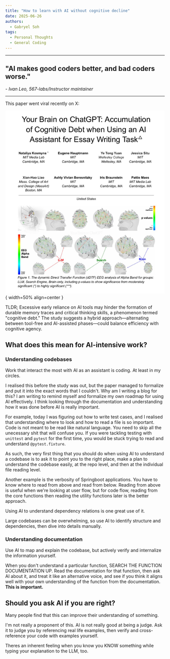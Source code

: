 ```yaml
---
title: "How to learn with AI without cognitive decline"
date: 2025-06-26
authors:
  - Gabryel Soh
tags:
  - Personal Thoughts
  - General Coding
---
```


---

## "AI makes good coders better, and bad coders worse." 

*- Ivan Leo, 567-labs/Instructor maintainer*

---

This paper went viral recently on X:

![Your Brain on ChatGPT](../assets/MIT_cognitive_debt.jpeg){ width=50% align=center }

TLDR; Excessive early reliance on AI tools may hinder the formation of durable memory traces and critical thinking skills, a phenomenon termed "cognitive debt." The study suggests a hybrid approach—alternating between tool-free and AI-assisted phases—could balance efficiency with cognitive agency.

## What does this mean for AI-intensive work?

### Understanding codebases

Work that interact the most with AI as an assistant is coding. At least in my circles.

I realised this before the study was out, but the paper managed to formalize and put it into the exact words that I couldn't. Why am I writing a blog for this? I am writing to remind myself and formalize my own roadmap for using AI effectively. I think looking through the documentation and understanding how it was done before AI is really important.

For example, today I was figuring out how to write test cases, and I realised that understanding where to look and how to read a file is so important. Code is not meant to be read like natural language. You need to skip all the unecessary shit that will confuse you. If you were tackling testing with `unittest` and `pytest` for the first time, you would be stuck trying to read and understand `@pytest.fixture`.

As such, the very first thing that you should do when using AI to understand a codebase is to ask it to point you to the right place, make a plan to understand the codebase easily, at the repo level, and then at the individual file reading level. 

Another example is the verbosity of Springboot applications. You have to know where to read from above and read from below. Reading from above is useful when we're looking at user flow, but for code flow, reading from the core functions then reading the utility functions later is the better approach.

Using AI to understand dependency relations is one great use of it.

Large codebases can be overwhelming, so use AI to identify structure and dependencies, then dive into details manually.

### Understanding documentation

Use AI to map and explain the codebase, but actively verify and internalize the information yourself.

When you don't understand a particular function, SEARCH THE FUNCTION DOCUMENTATION UP. Read the documentation for that function, then ask AI about it, and treat it like an alternative voice, and see if you think it aligns well with your own understanding of the function from the documentation. **This is important.**

## Should you ask AI if you are right? 

Many people find that this can improve their understanding of something.

I'm not really a proponent of this. AI is not really good at being a judge. Ask it to judge you by referencing real life examples, then verify and cross-reference your code with examples yourself.

Theres an inherent feeling when you know you KNOW something while typing your explanation to the LLM, too.